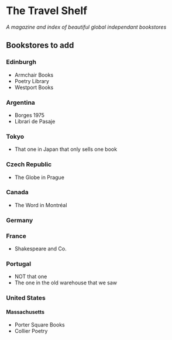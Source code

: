 # The Travel Shelf

_A magazine and index of beautiful global independant bookstores_

## Bookstores to add

### Edinburgh
- Armchair Books
- Poetry Library
- Westport Books

### Argentina

- Borges 1975
- Librari de Pasaje

### Tokyo
- That one in Japan that only sells one book

### Czech Republic
- The Globe in Prague

### Canada
- The Word in Montréal

### Germany

### France
- Shakespeare and Co.

### Portugal
- NOT that one
- The one in the old warehouse that we saw

### 

### United States

#### Massachusetts
- Porter Square Books
- Collier Poetry
